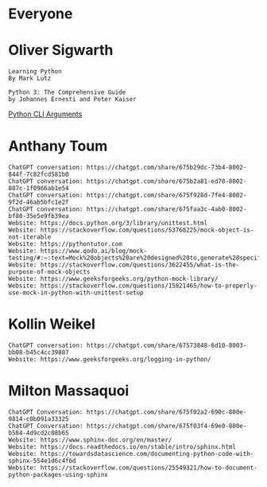 # Everyone

# Oliver Sigwarth

    Learning Python
    By Mark Lutz

    Python 3: The Comprehensive Guide
    by Johannes Ernesti and Peter Kaiser

[Python CLI Arguments](https://docs.python.org/3/library/argparse.html#action)

# Anthany Toum
    ChatGPT conversation: https://chatgpt.com/share/675b29dc-73b4-8002-844f-7c82fcd581b0
    ChatGPT conversation: https://chatgpt.com/share/675b2a81-ed78-8002-887c-1f0966ab1e54
    ChatGPT conversation: https://chatgpt.com/share/675f928d-7fe4-8002-9f2d-46ab5bfc1e2f
    ChatGPT conversation: https://chatgpt.com/share/675faa3c-4ab0-8002-bf80-35e5e9fb39ea
    Website: https://docs.python.org/3/library/unittest.html
    Website: https://stackoverflow.com/questions/53768225/mock-object-is-not-iterable
    Website: https://pythontutor.com
    Website: https://www.qodo.ai/blog/mock-testing/#:~:text=Mock%20objects%20are%20designed%20to,generate%20specific%20types%20of%20errors.
    Website: https://stackoverflow.com/questions/3622455/what-is-the-purpose-of-mock-objects
    Website: https://www.geeksforgeeks.org/python-mock-library/
    Website: https://stackoverflow.com/questions/15821465/how-to-properly-use-mock-in-python-with-unittest-setup

# Kollin Weikel
    ChatGPT conversation: https://chatgpt.com/share/67573848-6d10-8003-bb08-b45c4cc39887
    Website: https://www.geeksforgeeks.org/logging-in-python/
    
# Milton Massaquoi
    ChatGPT Conversation: https://chatgpt.com/share/675f02a2-690c-800e-9814-c0b091a33325 
    ChatGPT Conversation: https://chatgpt.com/share/675f03f4-69e0-800e-b584-4d9cd2c08b65
    Website: https://www.sphinx-doc.org/en/master/ 
    Website: https://docs.readthedocs.io/en/stable/intro/sphinx.html
    Website: https://towardsdatascience.com/documenting-python-code-with-sphinx-554e1d6c4f6d
    Website: https://stackoverflow.com/questions/25549321/how-to-document-python-packages-using-sphinx
    
    

